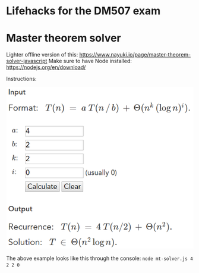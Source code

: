 # Lifehacks for the DM507 exam

# Master theorem solver
Lighter offline version of this: https://www.nayuki.io/page/master-theorem-solver-javascript
Make sure to have Node installed: https://nodejs.org/en/download/

Instructions:

![alt text](https://raw.githubusercontent.com/larsbjn/DM507-Lifehack/master/mt-solver.png)

The above example looks like this through the console: ```node mt-solver.js 4 2 2 0```
